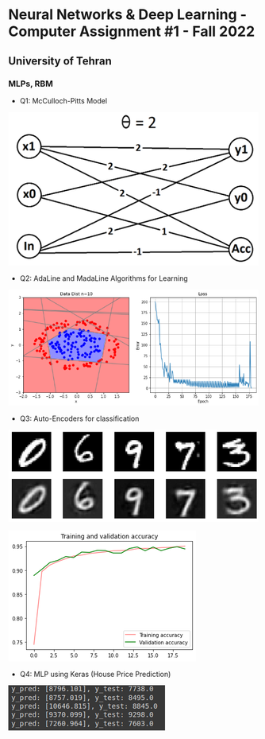 # Neural Networks & Deep Learning - Computer Assignment #1 - Fall 2022
## University of Tehran
### MLPs, RBM

* Q1: McCulloch-Pitts Model

![image1](./hw1-i1.png)

* Q2: AdaLine and MadaLine Algorithms for Learning

![image1](./hw1-i2.png)

* Q3: Auto-Encoders for classification

![image1](./hw1-i3.png)

![image1](./hw1-i3-2.png)

* Q4: MLP using Keras (House Price Prediction)

![image1](./hw1-i4.png)
